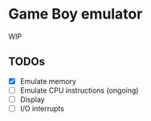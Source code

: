 # Game Boy emulator
WIP

## TODOs
 - [x] Emulate memory
 - [ ] Emulate CPU instructions (ongoing)
 - [ ] Display
 - [ ] I/O interrupts
